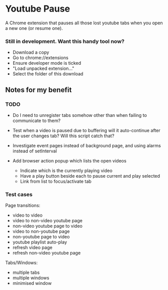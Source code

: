 # Youtube Pause

A Chrome extension that pauses all those lost youtube tabs when you open a new one (or resume one).

### Still in development. Want this handy tool now?

- Download a copy
- Go to chrome://extensions
- Ensure developer mode is ticked
- "Load unpacked extension..."
- Select the folder of this download




## Notes for my benefit

### TODO


- Do I need to unregister tabs somehow other than when failing to communicate to them?
- Test when a video is paused due to buffering will it auto-continue after the user changes tab? Will this script catch that?
- Investigate event pages instead of background page, and using alarms instead of setInterval

- Add browser action popup which lists the open videos
  - Indicate which is the currently playing video
  - Have a play button beside each to pause current and play selected
  - Link from list to focus/activate tab


### Test cases

Page transitions:
- video to video
- video to non-video youtube page
- non-video youtube page to video
- video to non-youtube page
- non-youtube page to video
- youtube playlist auto-play
- refresh video page
- refresh non-video youtube page

Tabs/Windows:
- multiple tabs
- multiple windows
- minimised window
